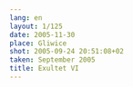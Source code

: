 ```yaml
---
lang: en
layout: 1/125
date: 2005-11-30
place: Gliwice
shot: 2005-09-24 20:51:08+02
taken: September 2005
title: Exultet VI
---
```


 
